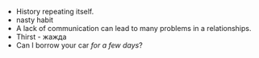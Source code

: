 - History repeating itself.
- nasty habit
- A lack of communication can lead to many problems in a relationships.
- Thirst - жажда
- Can I borrow your car *for a few days*?
